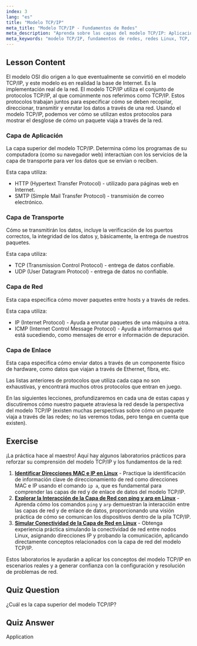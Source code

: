```yaml
---
index: 3
lang: "es"
title: "Modelo TCP/IP"
meta_title: "Modelo TCP/IP - Fundamentos de Redes"
meta_description: "Aprenda sobre las capas del modelo TCP/IP: Aplicación, Transporte, Red y Enlace. Comprenda cómo viajan los datos a través de las redes. ¡Comience su viaje en redes Linux!"
meta_keywords: "modelo TCP/IP, fundamentos de redes, redes Linux, TCP, IP, tutorial para principiantes, capas de red, guía"
---
```


## Lesson Content

El modelo OSI dio origen a lo que eventualmente se convirtió en el modelo TCP/IP, y este modelo es en realidad la base de Internet. Es la implementación real de la red. El modelo TCP/IP utiliza el conjunto de protocolos TCP/IP, al que comúnmente nos referimos como TCP/IP. Estos protocolos trabajan juntos para especificar cómo se deben recopilar, direccionar, transmitir y enrutar los datos a través de una red. Usando el modelo TCP/IP, podemos ver cómo se utilizan estos protocolos para mostrar el desglose de cómo un paquete viaja a través de la red.

### Capa de Aplicación

La capa superior del modelo TCP/IP. Determina cómo los programas de su computadora (como su navegador web) interactúan con los servicios de la capa de transporte para ver los datos que se envían o reciben.

Esta capa utiliza:

- HTTP (Hypertext Transfer Protocol) - utilizado para páginas web en Internet.
- SMTP (Simple Mail Transfer Protocol) - transmisión de correo electrónico.

### Capa de Transporte

Cómo se transmitirán los datos, incluye la verificación de los puertos correctos, la integridad de los datos y, básicamente, la entrega de nuestros paquetes.

Esta capa utiliza:

- TCP (Transmission Control Protocol) - entrega de datos confiable.
- UDP (User Datagram Protocol) - entrega de datos no confiable.

### Capa de Red

Esta capa especifica cómo mover paquetes entre hosts y a través de redes.

Esta capa utiliza:

- IP (Internet Protocol) - Ayuda a enrutar paquetes de una máquina a otra.
- ICMP (Internet Control Message Protocol) - Ayuda a informarnos qué está sucediendo, como mensajes de error e información de depuración.

### Capa de Enlace

Esta capa especifica cómo enviar datos a través de un componente físico de hardware, como datos que viajan a través de Ethernet, fibra, etc.

Las listas anteriores de protocolos que utiliza cada capa no son exhaustivas, y encontrará muchos otros protocolos que entran en juego.

En las siguientes lecciones, profundizaremos en cada una de estas capas y discutiremos cómo nuestro paquete atraviesa la red desde la perspectiva del modelo TCP/IP (existen muchas perspectivas sobre cómo un paquete viaja a través de las redes; no las veremos todas, pero tenga en cuenta que existen).

## Exercise

¡La práctica hace al maestro! Aquí hay algunos laboratorios prácticos para reforzar su comprensión del modelo TCP/IP y los fundamentos de la red:

1. **[Identificar Direcciones MAC e IP en Linux](https://labex.io/es/labs/linux-identify-mac-and-ip-addresses-in-linux-592731)** - Practique la identificación de información clave de direccionamiento de red como direcciones MAC e IP usando el comando `ip a`, que es fundamental para comprender las capas de red y de enlace de datos del modelo TCP/IP.
2. **[Explorar la Interacción de la Capa de Red con ping y arp en Linux](https://labex.io/es/labs/linux-explore-network-layer-interaction-with-ping-and-arp-in-linux-592746)** - Aprenda cómo los comandos `ping` y `arp` demuestran la interacción entre las capas de red y de enlace de datos, proporcionando una visión práctica de cómo se comunican los dispositivos dentro de la pila TCP/IP.
3. **[Simular Conectividad de la Capa de Red en Linux](https://labex.io/es/labs/linux-simulate-network-layer-connectivity-in-linux-592752)** - Obtenga experiencia práctica simulando la conectividad de red entre nodos Linux, asignando direcciones IP y probando la comunicación, aplicando directamente conceptos relacionados con la capa de red del modelo TCP/IP.

Estos laboratorios le ayudarán a aplicar los conceptos del modelo TCP/IP en escenarios reales y a generar confianza con la configuración y resolución de problemas de red.

## Quiz Question

¿Cuál es la capa superior del modelo TCP/IP?

## Quiz Answer

Application
